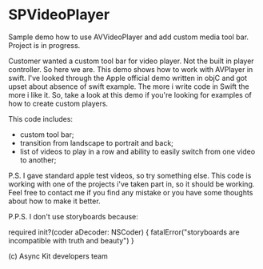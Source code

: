 # SPVideoPlayer
Sample demo how to use AVVideoPlayer and add custom media tool bar. Project is in progress. 

Customer wanted a custom tool bar for video player. Not the built in player controller. So here we are.
This demo shows how to work with AVPlayer in swift.
I've looked through the Apple official demo written in objC and got upset about absence of swift example.
The more i write code in Swift the more i like it. So, take a look at this demo if you're looking for examples of how to create custom players.

This code includes:
* custom tool bar;
* transition from landscape to portrait and back;
* list of videos to play in a row and ability to easily switch from one video to another;

P.S. I gave standard apple test videos, so try something else. This code is working with one of the projects i've taken part in, so it should be working.
Feel free to contact me if you find any mistake or you have some thoughts about how to make it better. 


P.P.S. I don't use storyboards because:

required init?(coder aDecoder: NSCoder) {
	fatalError("storyboards are incompatible with truth and beauty")
}

(c) Async Kit developers team


